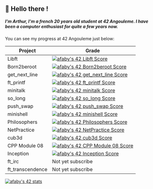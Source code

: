 
## 👋 Hello there !
##### I'm Arthur, I'm a french 20 years old student at 42 Angouleme. I have been a computer enthusiast for quite a few years now.
You can see my progress at 42 Angouleme just below:


|Project|Grade|
|-|-|
|Libft|[![afaby's 42 Libft Score](https://badge42.vercel.app/api/v2/cld4hja8e00250gl71k4xerqt/project/2544282)](https://github.com/JaeSeoKim/badge42)|
|Born2beroot|[![afaby's 42 Born2beroot Score](https://badge42.vercel.app/api/v2/cld4hja8e00250gl71k4xerqt/project/2556408)](https://github.com/JaeSeoKim/badge42)|
|get_next_line|[![afaby's 42 get_next_line Score](https://badge42.vercel.app/api/v2/cld4hja8e00250gl71k4xerqt/project/2556422)](https://github.com/JaeSeoKim/badge42)|
|ft_printf|[![afaby's 42 ft_printf Score](https://badge42.vercel.app/api/v2/cld4hja8e00250gl71k4xerqt/project/2556899)](https://github.com/JaeSeoKim/badge42)|
|minitalk|[![afaby's 42 minitalk Score](https://badge42.vercel.app/api/v2/cld4hja8e00250gl71k4xerqt/project/2579578)](https://github.com/JaeSeoKim/badge42)|
|so_long|[![afaby's 42 so_long Score](https://badge42.vercel.app/api/v2/cld4hja8e00250gl71k4xerqt/project/2587401)](https://github.com/JaeSeoKim/badge42)|
|push_swap|[![afaby's 42 push_swap Score](https://badge42.vercel.app/api/v2/cld4hja8e00250gl71k4xerqt/project/2601388)](https://github.com/JaeSeoKim/badge42)|
|minishell|[![afaby's 42 minishell Score](https://badge42.vercel.app/api/v2/cld4hja8e00250gl71k4xerqt/project/2616879)](https://github.com/JaeSeoKim/badge42)|
|Philosophers|[![afaby's 42 Philosophers Score](https://badge42.vercel.app/api/v2/cld4hja8e00250gl71k4xerqt/project/2625535)](https://github.com/JaeSeoKim/badge42)|
|NetPractice|[![afaby's 42 NetPractice Score](https://badge42.vercel.app/api/v2/cld4hja8e00250gl71k4xerqt/project/2873207)](https://github.com/JaeSeoKim/badge42)|
|cub3d|[![afaby's 42 cub3d Score](https://badge42.vercel.app/api/v2/cld4hja8e00250gl71k4xerqt/project/2892199)](https://github.com/JaeSeoKim/badge42)|
|CPP Module 08|[![afaby's 42 CPP Module 08 Score](https://badge42.vercel.app/api/v2/cld4hja8e00250gl71k4xerqt/project/2940786)](https://github.com/JaeSeoKim/badge42)|
|Inception|[![afaby's 42 Inception Score](https://badge42.vercel.app/api/v2/cld4hja8e00250gl71k4xerqt/project/2942782)](https://github.com/JaeSeoKim/badge42)|
|ft_irc|Not yet subscribe|
|ft_transcendence|Not yet subscribe|
[![afaby's 42 stats](https://badge42.vercel.app/api/v2/cld4hja8e00250gl71k4xerqt/stats?cursusId=21&coalitionId=220)](https://github.com/JaeSeoKim/badge42)
